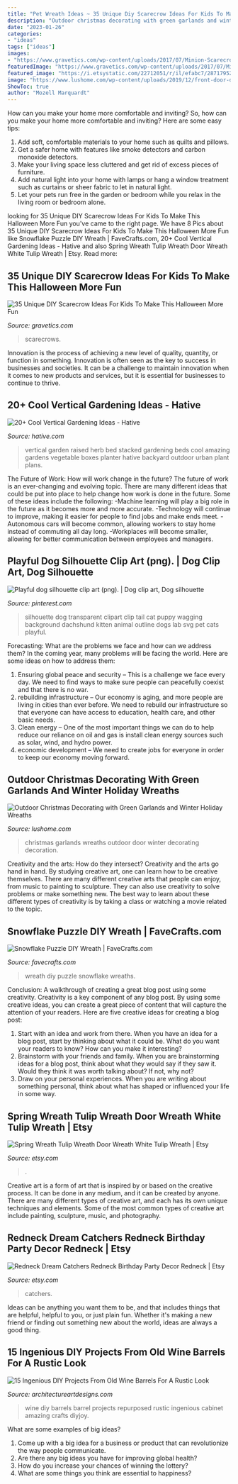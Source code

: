 ```yaml
---
title: "Pet Wreath Ideas ~ 35 Unique Diy Scarecrow Ideas For Kids To Make This Halloween More Fun"
description: "Outdoor christmas decorating with green garlands and winter holiday wreaths"
date: "2023-01-26"
categories:
- "ideas"
tags: ["ideas"]
images:
- "https://www.gravetics.com/wp-content/uploads/2017/07/Minion-Scarecrows.jpg"
featuredImage: "https://www.gravetics.com/wp-content/uploads/2017/07/Minion-Scarecrows.jpg"
featured_image: "https://i.etsystatic.com/22712051/r/il/efabc7/2871795269/il_1588xN.2871795269_it47.jpg"
image: "https://www.lushome.com/wp-content/uploads/2019/12/front-door-decoration-christmas-ideas-green-garlands-16.jpg"
ShowToc: true
author: "Mozell Marquardt"
---
```



How can you make your home more comfortable and inviting?
So, how can you make your home more comfortable and inviting? Here are some easy tips: 
1. Add soft, comfortable materials to your home such as quilts and pillows. 
2. Get a safer home with features like smoke detectors and carbon monoxide detectors. 
3. Make your living space less cluttered and get rid of excess pieces of furniture. 
4. Add natural light into your home with lamps or hang a window treatment such as curtains or sheer fabric to let in natural light. 
5. Let your pets run free in the garden or bedroom while you relax in the living room or bedroom alone.

	

		
looking for 35 Unique DIY Scarecrow Ideas For Kids To Make This Halloween More Fun you've came to the right page. We have 8 Pics about 35 Unique DIY Scarecrow Ideas For Kids To Make This Halloween More Fun like Snowflake Puzzle DIY Wreath | FaveCrafts.com, 20+ Cool Vertical Gardening Ideas - Hative and also Spring Wreath Tulip Wreath Door Wreath White Tulip Wreath | Etsy. Read more:
		
    
## 35 Unique DIY Scarecrow Ideas For Kids To Make This Halloween More Fun

<img loading=lazy src="https://www.gravetics.com/wp-content/uploads/2017/07/Minion-Scarecrows.jpg" onerror="this.onerror=null;this.src='https://tse4.mm.bing.net/th?id=OIP.IyYFXL_OQj4kcevLSJguSgHaNK&amp;pid=15.1';" alt="35 Unique DIY Scarecrow Ideas For Kids To Make This Halloween More Fun">

_Source: gravetics.com_

>scarecrows. 

	

Innovation is the process of achieving a new level of quality, quantity, or function in something. Innovation is often seen as the key to success in businesses and societies. It can be a challenge to maintain innovation when it comes to new products and services, but it is essential for businesses to continue to thrive.

    
## 20+ Cool Vertical Gardening Ideas - Hative

<img loading=lazy src="https://hative.com/wp-content/uploads/2014/11/vertical-gardening-ideas/3-stacked-raised-bed-herb-garden.jpg" onerror="this.onerror=null;this.src='https://tse4.mm.bing.net/th?id=OIP.M26MT72OLYiqaCBaK9nKtgHaIo&amp;pid=15.1';" alt="20+ Cool Vertical Gardening Ideas - Hative">

_Source: hative.com_

>vertical garden raised herb bed stacked gardening beds cool amazing gardens vegetable boxes planter hative backyard outdoor urban plant plans. 

	

The Future of Work: How will work change in the future?
The future of work is an ever-changing and evolving topic. There are many different ideas that could be put into place to help change how work is done in the future. Some of these ideas include the following: 
-Machine learning will play a big role in the future as it becomes more and more accurate. 
-Technology will continue to improve, making it easier for people to find jobs and make ends meet. 
-Autonomous cars will become common, allowing workers to stay home instead of commuting all day long. 
-Workplaces will become smaller, allowing for better communication between employees and managers.

    
## Playful Dog Silhouette Clip Art (png). | Dog Clip Art, Dog Silhouette

<img loading=lazy src="https://i.pinimg.com/736x/0c/24/36/0c2436d19ec57dfd4a7f4a0076777429.jpg" onerror="this.onerror=null;this.src='https://tse3.mm.bing.net/th?id=OIP.mENHd8MDq7PBjpjuwTAnKgHaJg&amp;pid=15.1';" alt="Playful dog silhouette clip art (png). | Dog clip art, Dog silhouette">

_Source: pinterest.com_

>silhouette dog transparent clipart clip tail cat puppy wagging background dachshund kitten animal outline dogs lab svg pet cats playful. 

	

Forecasting: What are the problems we face and how can we address them?
In the coming year, many problems will be facing the world. Here are some ideas on how to address them: 
1. Ensuring global peace and security – This is a challenge we face every day. We need to find ways to make sure people can peacefully coexist and that there is no war. 
2. rebuilding infrastructure – Our economy is aging, and more people are living in cities than ever before. We need to rebuild our infrastructure so that everyone can have access to education, health care, and other basic needs. 
3. Clean energy – One of the most important things we can do to help reduce our reliance on oil and gas is install clean energy sources such as solar, wind, and hydro power. 
4. economic development – We need to create jobs for everyone in order to keep our economy moving forward.

    
## Outdoor Christmas Decorating With Green Garlands And Winter Holiday Wreaths

<img loading=lazy src="https://www.lushome.com/wp-content/uploads/2019/12/front-door-decoration-christmas-ideas-green-garlands-16.jpg" onerror="this.onerror=null;this.src='https://tse2.mm.bing.net/th?id=OIP.Knz4A3U-XZIQ6efJeYOKbQHaJ5&amp;pid=15.1';" alt="Outdoor Christmas Decorating with Green Garlands and Winter Holiday Wreaths">

_Source: lushome.com_

>christmas garlands wreaths outdoor door winter decorating decoration. 

	

Creativity and the arts: How do they intersect?
Creativity and the arts go hand in hand. By studying creative art, one can learn how to be creative themselves. There are many different creative arts that people can enjoy, from music to painting to sculpture. They can also use creativity to solve problems or make something new. The best way to learn about these different types of creativity is by taking a class or watching a movie related to the topic.

    
## Snowflake Puzzle DIY Wreath | FaveCrafts.com

<img loading=lazy src="http://irepo.primecp.com/2015/12/248788/Snowflake-Puzzle-DIY-Wreath_ExtraLarge1000_ID-1335195.jpg?v=1335195" onerror="this.onerror=null;this.src='https://tse3.mm.bing.net/th?id=OIP.iO-QuxjOzV6P2C_WLLeerwHaHa&amp;pid=15.1';" alt="Snowflake Puzzle DIY Wreath | FaveCrafts.com">

_Source: favecrafts.com_

>wreath diy puzzle snowflake wreaths. 

	

Conclusion: A walkthrough of creating a great blog post using some creativity.
Creativity is a key component of any blog post. By using some creative ideas, you can create a great piece of content that will capture the attention of your readers. Here are five creative ideas for creating a blog post: 
1. Start with an idea and work from there. When you have an idea for a blog post, start by thinking about what it could be. What do you want your readers to know? How can you make it interesting? 
2. Brainstorm with your friends and family. When you are brainstorming ideas for a blog post, think about what they would say if they saw it. Would they think it was worth talking about? If not, why not? 
3. Draw on your personal experiences. When you are writing about something personal, think about what has shaped or influenced your life in some way.

    
## Spring Wreath Tulip Wreath Door Wreath White Tulip Wreath | Etsy

<img loading=lazy src="https://i.etsystatic.com/22712051/r/il/efabc7/2871795269/il_1588xN.2871795269_it47.jpg" onerror="this.onerror=null;this.src='https://tse1.mm.bing.net/th?id=OIP.IFQfx5pWojd094hHFMJyFwHaJA&amp;pid=15.1';" alt="Spring Wreath Tulip Wreath Door Wreath White Tulip Wreath | Etsy">

_Source: etsy.com_

>. 

	

Creative art is a form of art that is inspired by or based on the creative process. It can be done in any medium, and it can be created by anyone. There are many different types of creative art, and each has its own unique techniques and elements. Some of the most common types of creative art include painting, sculpture, music, and photography.

    
## Redneck Dream Catchers Redneck Birthday Party Decor Redneck | Etsy

<img loading=lazy src="https://i.etsystatic.com/10849437/r/il/88c145/1143622990/il_794xN.1143622990_qwpy.jpg" onerror="this.onerror=null;this.src='https://tse3.mm.bing.net/th?id=OIP.jTuHwBdtwqeK5yIa5Toi1QHaMO&amp;pid=15.1';" alt="Redneck Dream Catchers Redneck Birthday Party Decor Redneck | Etsy">

_Source: etsy.com_

>catchers. 

	

Ideas can be anything you want them to be, and that includes things that are helpful, helpful to you, or just plain fun. Whether it's making a new friend or finding out something new about the world, ideas are always a good thing.

    
## 15 Ingenious DIY Projects From Old Wine Barrels For A Rustic Look

<img loading=lazy src="https://www.architectureartdesigns.com/wp-content/uploads/2017/07/15-Ingenious-DIY-Projects-From-Old-Wine-Barrels-For-A-Rustic-Look-6.jpg" onerror="this.onerror=null;this.src='https://tse2.mm.bing.net/th?id=OIP.NfNfEkXoXL6L3VVQrDjd_QHaL6&amp;pid=15.1';" alt="15 Ingenious DIY Projects From Old Wine Barrels For A Rustic Look">

_Source: architectureartdesigns.com_

>wine diy barrels barrel projects repurposed rustic ingenious cabinet amazing crafts diyjoy. 

	

What are some examples of big ideas?
1. Come up with a big idea for a business or product that can revolutionize the way people communicate.
2. Are there any big ideas you have for improving global health?
3. How do you increase your chances of winning the lottery?
4. What are some things you think are essential to happiness?

